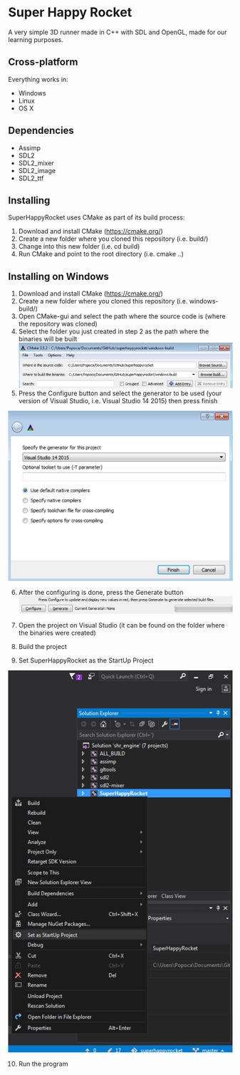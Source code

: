 # Super Happy Rocket

A very simple 3D runner made in C++ with SDL and OpenGL, made for our learning
purposes.

## Cross-platform

Everything works in:
- Windows
- Linux
- OS X


## Dependencies

- Assimp
- SDL2
- SDL2_mixer
- SDL2_image
- SDL2_ttf

## Installing

SuperHappyRocket uses CMake as part of its build process:

1. Download and install CMake (https://cmake.org/)
2. Create a new folder where you cloned this repository (i.e. build/)
3. Change into this new folder (i.e. cd build)
4. Run CMake and point to the root directory (i.e. cmake ..)


## Installing on Windows

1. Download and install CMake (https://cmake.org/)
2. Create a new folder where you cloned this repository (i.e. windows-build/)
3. Open CMake-gui and select the path where the source code is (where the repository was cloned)
4. Select the folder you just created in step 2 as the path where the binaries will be built 
![cmake-gui](https://github.com/popoca/markdown-images/blob/master/cmake1.png?raw=true "cmake-gui")
5. Press the Configure button and select the generator to be used (your version of Visual Studio, i.e. Visual Studio 14 2015) then press finish
 
![cmake-generator](https://github.com/popoca/markdown-images/blob/master/cmake3.png?raw=true "cmake-generator")

6. After the configuring is done, press the Generate button
![cmake-gui](https://github.com/popoca/markdown-images/blob/master/cmake2.png?raw=true "cmake-gui")

7. Open the project on Visual Studio (it can be found on the folder where the binaries were created)
8. Build the project
9. Set SuperHappyRocket as the StartUp Project

![startup-project](https://github.com/popoca/markdown-images/blob/master/vs1.png?raw=true "startup-project")

10. Run the program

